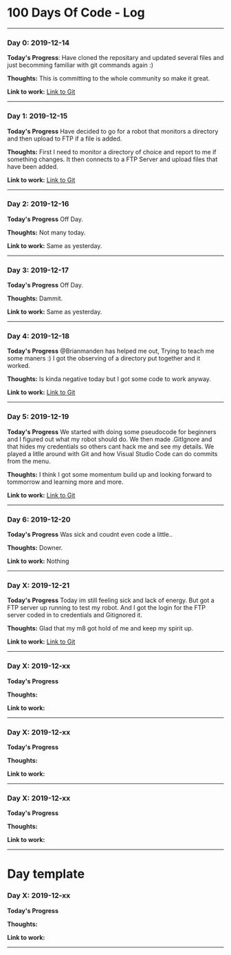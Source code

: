 # 100 Days Of Code - Log

---

### Day 0: 2019-12-14

**Today's Progress**: Have cloned the repositary and updated several files and just becomming familiar with git commands again :)

**Thoughts:** This is committing to the whole community so make it great.

**Link to work:** [Link to Git](https://github.com/tbaglioni/100-days-of-code/tree/master/Projects/01%20The%20Beginning)

---

### Day 1: 2019-12-15

**Today's Progress** Have decided to go for a robot that monitors a directory and then upload to FTP if a file is added.

**Thoughts:** First I need to monitor a directory of choice and report to me if something changes. It then connects to a FTP Server and upload files that have been added.

**Link to work:** [Link to Git](https://github.com/tbaglioni/100-days-of-code/tree/master/Projects/01%20The%20Beginning)

---

### Day 2: 2019-12-16

**Today's Progress** Off Day.

**Thoughts:** Not many today.

**Link to work:** Same as yesterday.

---

### Day 3: 2019-12-17

**Today's Progress** Off Day.

**Thoughts:** Dammit.

**Link to work:** Same as yesterday.

---

### Day 4: 2019-12-18

**Today's Progress** @Brianmanden has helped me out, Trying to teach me some maners :) I got the observing of a directory put together and it worked.

**Thoughts:** Is kinda negative today but I got some code to work anyway.

**Link to work:** [Link to Git](https://github.com/tbaglioni/100-days-of-code/tree/master/Projects/01%20The%20Beginning)

---

### Day 5: 2019-12-19

**Today's Progress** We started with doing some pseudocode for beginners and I figured out what my robot should do. We then made .GitIgnore and that hides my credentials so others cant hack me and see my details. We played a litlle around with Git and how Visual Studio Code can do commits from the menu. 

**Thoughts:** I think I got some momentum build up and looking forward to tommorrow and learning more and more.

**Link to work:** [Link to Git](https://github.com/tbaglioni/100-days-of-code/tree/master/Projects/01%20The%20Beginning)

---

### Day 6: 2019-12-20

**Today's Progress** Was sick and coudnt even code a little..

**Thoughts:** Downer.

**Link to work:** Nothing

---

### Day X: 2019-12-21

**Today's Progress** Today im still feeling sick and lack of energy. But got a FTP server up running to test my robot. And I got the login for the FTP server coded in to credentials and Gitignored it.

**Thoughts:** Glad that my m8 got hold of me and keep my spirit up.

**Link to work:** [Link to Git](https://github.com/tbaglioni/100-days-of-code/tree/master/Projects/01%20The%20Beginning)

---

### Day X: 2019-12-xx

**Today's Progress** 

**Thoughts:**

**Link to work:**

---

### Day X: 2019-12-xx

**Today's Progress** 

**Thoughts:**

**Link to work:**

---

### Day X: 2019-12-xx

**Today's Progress** 

**Thoughts:**

**Link to work:**

---


# Day template

### Day X: 2019-12-xx

**Today's Progress** 

**Thoughts:**

**Link to work:**

---